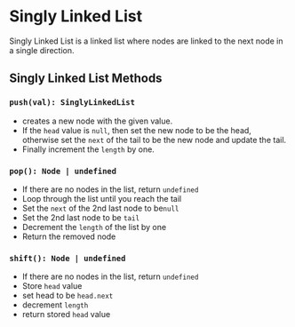 # Singly Linked List

Singly Linked List is a linked list where nodes are linked to the next node in a single direction.

## Singly Linked List Methods

### `push(val): SinglyLinkedList`

- creates a new node with the given value.
- If the `head` value is `null`, then set the new node to be the head, otherwise set the `next` of the tail to be the new node and update the tail.
- Finally increment the `length` by one.

### `pop(): Node | undefined`

- If there are no nodes in the list, return `undefined`
- Loop through the list until you reach the tail
- Set the `next` of the 2nd last node to be`null`
- Set the 2nd last node to be `tail`
- Decrement the `length` of the list by one
- Return the removed node

### `shift(): Node | undefined`

- If there are no nodes in the list, return `undefined`
- Store `head` value
- set head to be `head.next`
- decrement `length`
- return stored `head` value
